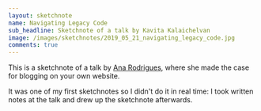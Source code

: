 ```yaml
---
layout: sketchnote
name: Navigating Legacy Code
sub_headline: Sketchnote of a talk by Kavita Kalaichelvan
image: /images/sketchnotes/2019_05_21_navigating_legacy_code.jpg
comments: true
---
```


This is a sketchnote of a talk by [Ana Rodrigues](https://twitter.com/ohhelloana), where she made the case for blogging on your own website.

It was one of my first sketchnotes so I didn't do it in real time: I took written notes at the talk and drew up the sketchnote afterwards.

